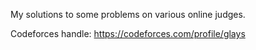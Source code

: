 My solutions to some problems on various online judges.

Codeforces handle: https://codeforces.com/profile/glays
